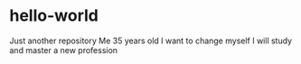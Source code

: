 # hello-world
Just another repository
Me 35 years old 
I want to change myself 
I will study and master a new profession
